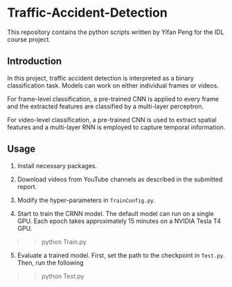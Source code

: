 # Traffic-Accident-Detection

This repository contains the python scripts written by Yifan Peng for the IDL course project.

## Introduction

In this project, traffic accident detection is interpreted as a binary classification task. Models can work on either individual frames or videos.

For frame-level classification, a pre-trained CNN is applied to every frame and the extracted features are classified by a multi-layer perceptron.

For video-level classification, a pre-trained CNN is used to extract spatial features and a multi-layer RNN is employed to capture temporal information.

## Usage

1. Install necessary packages.

2. Download videos from YouTube channels as described in the submitted report.

3. Modify the hyper-parameters in `TrainConfig.py`.

4. Start to train the CRNN model. The default model can run on a single GPU. Each epoch takes approximately 15 minutes on a NVIDIA Tesla T4 GPU.

>> python Train.py

5. Evaluate a trained model. First, set the path to the checkpoint in `Test.py`. Then, run the following

>> python Test.py

